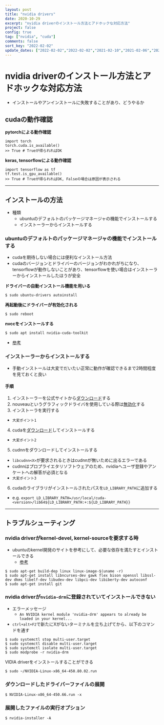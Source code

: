 ```yaml
---
layout: post
title: "nvidia drivers"
date: 2020-10-29
excerpt: "nvidia driverのインストール方法とアドホックな対応方法"
project: false
config: true
tag: ["nvidia", "cuda"]
comments: false
sort_key: "2022-02-02"
update_dates: ["2022-02-02","2022-02-02","2021-02-10","2021-02-06","2020-11-18","2020-10-29"]
---
```


# nvidia driverのインストール方法とアドホックな対応方法
 - インストールやアンインストールに失敗することがあり、どうやるか

## cudaの動作確認

**pytorchによる動作確認**  
```console
import torch
torch.cuda.is_available()
>> True # Trueが得られればOK
```

**keras, tensorflowによる動作確認**  
```console
import tensorflow as tf
tf.test.is_gpu_available()
>> True # Trueが得られればOK, Falseの場合は原因が表示される
```

---

## インストールの方法
 - 種類
   - ubuntuのデフォルトのパッケージマネージャの機能でインストールする
   - インストーラーからインストールする

### ubuntuのデフォルトのパッケージマネージャの機能でインストールする
 - cudaを期待しない場合には便利なインストール方法
 - cudaのバージョンとドライバーのバージョンがわかれがちになり、tensorflowが動作しないことがあり、tensorflowを使い場合はインストーラーからインストールしたほうが安全

**ドライバーの自動インストール機能を用いる**  
```console
$ sudo ubuntu-drivers autoinstall
```

**再起動後にドライバーが有効化される**  
```console
$ sudo reboot
```

**nvccをインストールする**  
```console
$ sudo apt install nvidia-cuda-toolkit
```

 - [参考](https://linuxconfig.org/how-to-install-the-nvidia-drivers-on-ubuntu-20-04-focal-fossa-linux)


### インストーラーからインストールする
 - 手動インストールは大変でだいたい正常に動作が確認できるまで2時間程度を見ておくと良い

#### 手順
 1. インストーラーを公式サイトから[ダウンロード](https://www.nvidia.com/Download/index.aspx)する
 2. nouveauというグラフィックドライバを使用している際は[無効化](/nouveau/)する
 3. インストーラを実行する
   - `大変ポイント1`
 4. cudaを[ダウンロード](https://developer.nvidia.com/cuda-downloads)してインストールする
   - `大変ポイント2`
 5. cudnnをダウンロードしてインストールする
   - `libcudnn<X>`が要求されるときはcudnnが無いために出るエラーである
   - cudnnはプロプライエタリソフトウェアのため、nvidiaへユーザ登録やアンケートへの解答が必須となる
   - `大変ポイント3`
 6. cudaのライブラリがインストールされたパスを`LD_LIBRARY_PATH`に追加する
   - e.g. `export LD_LIBRARY_PATH=/usr/local/cuda-<version>/lib64${LD_LIBRARY_PATH:+:${LD_LIBRARY_PATH}}`

---

## トラブルシューティング

### nvidia driverがkernel-devel, kernel-sourceを要求する時
 - ubuntuのkernel開発のサイトを参考にして、必要な依存を満たすとインストールできる
   - [参考](https://wiki.ubuntu.com/Kernel/BuildYourOwnKernel)

```console
$ sudo apt-get build-dep linux linux-image-$(uname -r)
$ sudo apt-get install libncurses-dev gawk flex bison openssl libssl-dev dkms libelf-dev libudev-dev libpci-dev libiberty-dev autoconf
$ sudo apt-get install git
```

### nvidia driverが`nvidia-drm`に登録されていてインストールできない
 - エラーメッセージ
   - `An NVIDIA kernel module 'nvidia-drm' appears to already be loaded in your kernel...`  
 - `ctrl+alt+F2`で新たにXがないターミナルを立ち上げてから、以下のコマンドを通す  

```console
$ sudo systemctl stop multi-user.target
$ sudo systemctl disable multi-user.target
$ sudo systemctl isolate multi-user.target
$ sudo modprobe -r nvidia-drm
```

VIDIA driverをインストールすることができる
```console
$ sudo ~/NVIDIA-Linux-x86_64-450.80.02.run
```

### ダウンロードしたドライバーファイルの展開

```console
$ NVIDIA-Linux-x86_64-450.66.run -x
```

### 展開したファイルの実行オプション

```console
$ nvidia-installer -A
```
